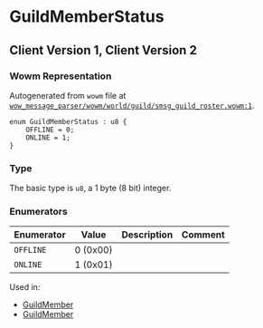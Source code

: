 # GuildMemberStatus

## Client Version 1, Client Version 2

### Wowm Representation

Autogenerated from `wowm` file at [`wow_message_parser/wowm/world/guild/smsg_guild_roster.wowm:1`](https://github.com/gtker/wow_messages/tree/main/wow_message_parser/wowm/world/guild/smsg_guild_roster.wowm#L1).

```rust,ignore
enum GuildMemberStatus : u8 {
    OFFLINE = 0;
    ONLINE = 1;
}
```
### Type
The basic type is `u8`, a 1 byte (8 bit) integer.
### Enumerators
| Enumerator | Value  | Description | Comment |
| --------- | -------- | ----------- | ------- |
| `OFFLINE` | 0 (0x00) |  |  |
| `ONLINE` | 1 (0x01) |  |  |

Used in:
* [GuildMember](guildmember.md)
* [GuildMember](guildmember.md)

